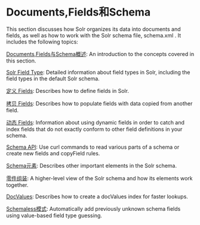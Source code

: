 # Documents,Fields和Schema

This section discusses how Solr organizes its data into documents and fields, as well as how to work with the Solr
schema file, schema.xml . It includes the following topics:

[Documents,Fields与Schema概述](schema/overview.md): An introduction to the concepts covered in this section.

[Solr Field Type](schema/fieldtype.md): Detailed information about field types in Solr, including the field types in the default Solr schema.

[定义 Fields](schema/field.md): Describes how to define fields in Solr.

[拷贝 Fields](schema/copyfield.md): Describes how to populate fields with data copied from another field.

[动态 Fields](schema/dynamic.md): Information about using dynamic fields in order to catch and index fields that do not exactly conform
to other field definitions in your schema.

[Schema API](schema/api.md): Use curl commands to read various parts of a schema or create new fields and copyField rules.

[Schema元素](schema/element.md): Describes other important elements in the Solr schema.

[零件组装](schema/pieces.md): A higher-level view of the Solr schema and how its elements work together.

[DocValues](schema/doc-values.md): Describes how to create a docValues index for faster lookups.

[Schemaless模式](schema/schema-less.md): Automatically add previously unknown schema fields using value-based field type guessing.
